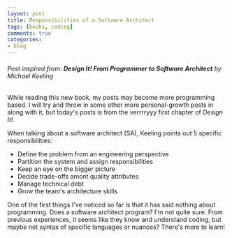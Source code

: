 ```yaml
---
layout: post
title: Responsibilities of a Software Architect
tags: [books, coding]
comments: true
categories:
- blog
---
```


###### Post inspired from: **Design It! From Programmer to Software Architect** by Michael Keeling

While reading this new book, my posts may become more programming based. I will try and throw in some other more personal-growth posts in along with it, but today's posts is from the verrrryyy first chapter of *Design It!*.

When talking about a software architect (SA), Keeling points out 5 specific responsibilities:
- Define the problem from an engineering perspective
- Partition the system and assign responsibilities
- Keep an eye on the bigger picture
- Decide trade-offs amont quality attributes
- Manage technical debt
- Grow the team's architecture skills

One of the first things I've noticed so far is that it has said nothing about programming. Does a software architect program? I'm not quite sure. From previous experiences, it seems like they know and understand coding, but maybe not syntax of specific languages or nuances? There's more to learn!